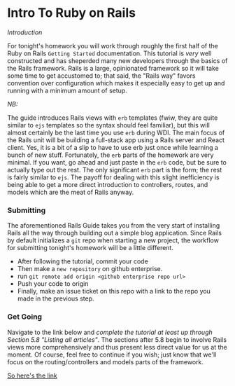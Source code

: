 # Intro To Ruby on Rails

_Introduction_

For tonight's homework you will work through roughly the first half of the Ruby on Rails `Getting Started` documentation.  This tutorial is _very_ well constructed and has sheperded many new developers through the basics of the Rails framework.  Rails is a large, opinionated framework so it will take some time to get accustomed to; that said, the "Rails way" favors convention over configuration which makes it especially easy to get up and running with a minimum amount of setup.

*NB:*

The guide introduces Rails views with `erb` templates (fwiw, they are quite similar to `ejs` templates so the syntax should feel familiar), but this will almost certainly be the last time you use `erb` during WDI.  The main focus of the Rails unit will be building a full-stack app using a Rails server and React client.  Yes, it is a bit of a slip to have to use erb just once while learning a bunch of new stuff.  Fortunately, the `erb` parts of the homework are very minimal.  If you want, go ahead and just paste in the `erb` code, but be sure to actually type out the rest.  The only significant `erb` part is the form; the rest is fairly similar to `ejs`.  The payoff for dealing with this slight inefficiency is being able to get a more direct introduction to controllers, routes, and models which are the meat of Rails anyway.

### Submitting

The aforementioned Rails Guide takes you from the very start of installing Rails all the way through building out a simple blog application.  Since Rails by default initializes a `git` repo when starting a new project, the workflow for submitting tonight's homework will be a little different.  
- After following the tutorial, commit your code
- Then make a `new repository` on github enterprise.
- run `git remote add origin <github enterprise repo url>`
- Push your code to origin
- Finally, make an issue ticket on this repo with a link to the repo you made in the previous step.

### Get Going

Navigate to the link below and *complete the tutorial at least up through Section 5.8 "Listing all articles"*.  The sections after 5.8 begin to involve Rails views more comprehensively and thus present less direct value for us at the moment.  Of course, feel free to continue if you wish; just know that we'll focus on the routing/controllers and models parts of the framework.

[So here's the link](https://guides.rubyonrails.org/getting_started.html)
